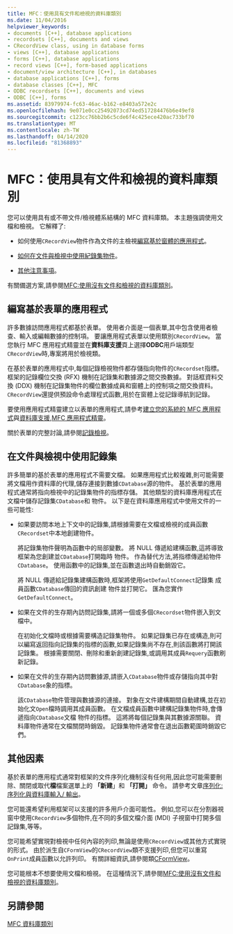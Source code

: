 ```yaml
---
title: MFC：使用具有文件和檢視的資料庫類別
ms.date: 11/04/2016
helpviewer_keywords:
- documents [C++], database applications
- recordsets [C++], documents and views
- CRecordView class, using in database forms
- views [C++], database applications
- forms [C++], database applications
- record views [C++], form-based applications
- document/view architecture [C++], in databases
- database applications [C++], forms
- database classes [C++], MFC
- ODBC recordsets [C++], documents and views
- ODBC [C++], forms
ms.assetid: 83979974-fc63-46ac-b162-e8403a572e2c
ms.openlocfilehash: 9e071e0cc25492073cd74ed517284476b6e49ef8
ms.sourcegitcommit: c123cc76bb2b6c5cde6f4c425ece420ac733bf70
ms.translationtype: MT
ms.contentlocale: zh-TW
ms.lasthandoff: 04/14/2020
ms.locfileid: "81368893"
---
```

# <a name="mfc-using-database-classes-with-documents-and-views"></a>MFC：使用具有文件和檢視的資料庫類別

您可以使用具有或不帶文件/檢視體系結構的 MFC 資料庫類。 本主題強調使用文檔和檢視。 它解釋了:

- 如何使用`CRecordView`物件作為文件的主檢視[編寫基於窗體的應用程式](#_core_writing_a_form.2d.based_application)。

- [如何在文件與檢視中使用紀錄集物件](#_core_using_recordsets_in_documents_and_views)。

- [其他注意事項](#_core_other_factors)。

有關備選方案,請參閱[MFC:使用沒有文件和檢視的資料庫類別](../data/mfc-using-database-classes-without-documents-and-views.md)。

## <a name="writing-a-form-based-application"></a><a name="_core_writing_a_form.2d.based_application"></a>編寫基於表單的應用程式

許多數據訪問應用程式都基於表單。 使用者介面是一個表單,其中包含使用者檢查、輸入或編輯數據的控制項。 要讓應用程式表單以使用類別`CRecordView`。 當您執行 MFC 應用程式精靈並在**資料庫支援**頁上選擇**ODBC**用戶端類型`CRecordView`時,專案將用於檢視類。

在基於表單的應用程式中,每個記錄檢視物件都存儲指向物件的`CRecordset`指標。 框架的記錄欄位交換 (RFX) 機制在記錄集和數據源之間交換數據。 對話框資料交換 (DDX) 機制在記錄集物件的欄位數據成員和窗體上的控制項之間交換資料。 `CRecordView`還提供預設命令處理程式函數,用於在窗體上從記錄導航到記錄。

要使用應用程式精靈建立以表單的應用程式,請參考[建立您的系統的 MFC 應用程式](../mfc/reference/creating-a-forms-based-mfc-application.md)與[資料庫支援,MFC 應用程式精靈](../mfc/reference/database-support-mfc-application-wizard.md)。

關於表單的完整討論,請參閱[記錄檢視](../data/record-views-mfc-data-access.md)。

## <a name="using-recordsets-in-documents-and-views"></a><a name="_core_using_recordsets_in_documents_and_views"></a>在文件與檢視中使用記錄集

許多簡單的基於表單的應用程式不需要文檔。 如果應用程式比較複雜,則可能需要將文檔用作資料庫的代理,儲存連接到數據`CDatabase`源的物件。 基於表單的應用程式通常將指向檢視中的記錄集物件的指標存儲。 其他類型的資料庫應用程式在文檔中儲存記錄集`CDatabase`和 物件。 以下是在資料庫應用程式中使用文件的一些可能性:

- 如果要訪問本地上下文中的記錄集,請根據需要在文檔或檢視的成員函數`CRecordset`中本地創建物件。

   將記錄集物件聲明為函數中的局部變數。 將 NULL 傳遞給建構函數,這將導致框架為您創建並`CDatabase`打開臨時 物件。 作為替代方法,將指標傳遞給物件`CDatabase`。 使用函數中的記錄集,並在函數退出時自動銷毀它。

   將 NULL 傳遞給記錄集建構函數時,框架將使用`GetDefaultConnect`記錄集 成員函數`CDatabase`傳回的資訊創建 物件並打開它。 匯為您實作`GetDefaultConnect`。

- 如果在文件的生存期內訪問記錄集,請將一個或多個`CRecordset`物件嵌入到文檔中。

   在初始化文檔時或根據需要構造記錄集物件。 如果記錄集已存在或構造,則可以編寫返回指向記錄集的指標的函數,如果記錄集尚不存在,則該函數將打開該記錄集。 根據需要關閉、刪除和重新創建記錄集,或調用其成員`Requery`函數刷新記錄。

- 如果在文件的生存期內訪問數據源,請嵌入`CDatabase`物件或存儲指向其中對`CDatabase`象的指標。

   該`CDatabase`物件管理與數據源的連接。 對象在文件建構期間自動建構,並在初始化文`Open`檔時調用其成員函數。 在文檔成員函數中建構記錄集物件時,會傳遞指向`CDatabase`文檔 物件的指標。 這將將每個記錄集與其數據源關聯。 資料庫物件通常在文檔關閉時銷毀。 記錄集物件通常會在退出函數範圍時銷毀它們。

## <a name="other-factors"></a><a name="_core_other_factors"></a>其他因素

基於表單的應用程式通常對框架的文件序列化機制沒有任何用,因此您可能需要刪除、關閉或取代**檔**檔案選單上的 **「新建**」和 **「打開」** 命令。 請參考文章[序列化:序列化與資料庫輸入/ 輸出](../mfc/serialization-serialization-vs-database-input-output.md)。

您可能還希望利用框架可以支援的許多用戶介面可能性。 例如,您可以在分割器視窗中使用`CRecordView`多個物件,在不同的多個文檔介面 (MDI) 子視窗中打開多個記錄集,等等。

您可能希望實現對檢視中任何內容的列印,無論是使用`CRecordView`或其他方式實現的形式。 由於派生自`CFormView`的`CRecordView`類不支援列印,但您可以重寫`OnPrint`成員函數以允許列印。 有關詳細資訊,請參閱類[CFormView](../mfc/reference/cformview-class.md)。

您可能根本不想要使用文檔和檢視。 在這種情況下,請參閱[MFC:使用沒有文件和檢視的資料庫類別](../data/mfc-using-database-classes-without-documents-and-views.md)。

## <a name="see-also"></a>另請參閱

[MFC 資料庫類別](../data/mfc-database-classes-odbc-and-dao.md)
